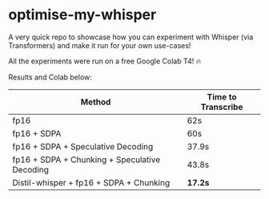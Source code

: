 # optimise-my-whisper

A very quick repo to showcase how you can experiment with Whisper (via Transformers) and make it run for your own use-cases!

All the experiments were run on a free Google Colab T4! 🔥 

Results and Colab below:

| **Method**                                    | **Time to Transcribe** |
|-----------------------------------------------|------------------------|
| fp16                                          | 62s                    |
| fp16 + SDPA                                   | 60s                    |
| fp16 + SDPA + Speculative Decoding            | 37.9s                  |
| fp16 + SDPA + Chunking + Speculative Decoding | 43.8s                  |
| Distil-whisper + fp16 + SDPA + Chunking       | **17.2s**              |
